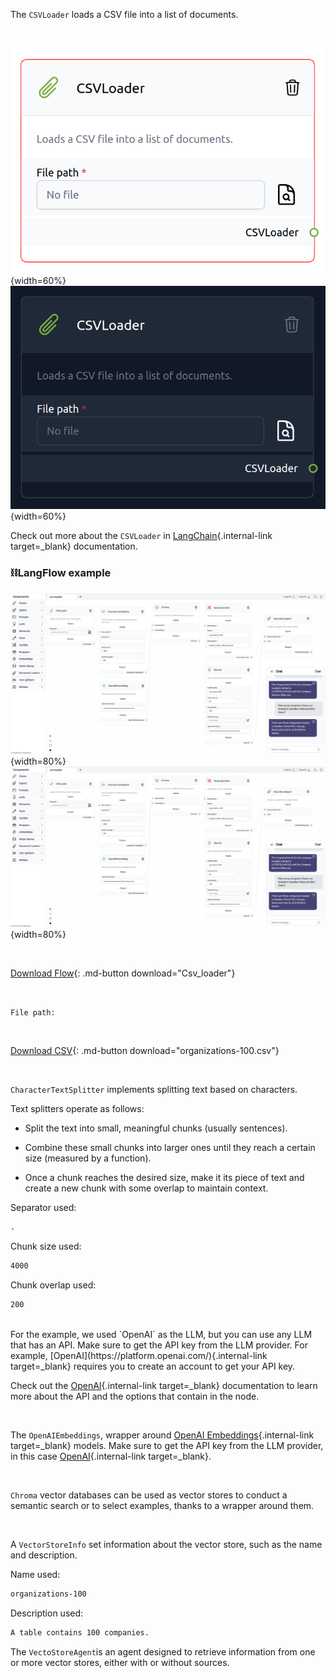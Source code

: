 The `CSVLoader` loads a CSV file into a list of documents.

<br>

![Description](img/single_node/csv_loader.png#only-light){width=60%}
![Description](img/single_node/csv_loader2.png#only-dark){width=60%}

Check out more about the `CSVLoader` in [LangChain](https://python.langchain.com/en/latest/modules/indexes/document_loaders/examples/csv.html?highlight=CSV%20loader){.internal-link target=\_blank} documentation.

### ⛓️LangFlow example

![Description](img/csv-loader.png#only-dark){width=80%}
![Description](img/csv-loader.png#only-light){width=80%}

<br>

[Download Flow](data/Csv_loader.json){: .md-button download="Csv_loader"}

<br>

`File path:`

<br>

[Download CSV](data/organizations-100.csv){: .md-button download="organizations-100.csv"}

<br>

`CharacterTextSplitter` implements splitting text based on characters.

Text splitters operate as follows:

- Split the text into small, meaningful chunks (usually sentences).

- Combine these small chunks into larger ones until they reach a certain size (measured by a function).

- Once a chunk reaches the desired size, make it its piece of text and create a new chunk with some overlap to maintain context.

Separator used:

```txt
.
```

Chunk size used:

```txt
4000
```

Chunk overlap used:

```txt
200
```

<br>
For the example, we used `OpenAI` as the LLM, but you can use any LLM that has an API. Make sure to get the API key from the LLM provider. For example, [OpenAI](https://platform.openai.com/){.internal-link target=_blank} requires you to create an account to get your API key.

<br>

Check out the [OpenAI](https://platform.openai.com/docs/introduction/overview){.internal-link target=\_blank} documentation to learn more about the API and the options that contain in the node.

<br>

The `OpenAIEmbeddings`, wrapper around [OpenAI Embeddings](https://platform.openai.com/docs/guides/embeddings/what-are-embeddings){.internal-link target=\_blank} models. Make sure to get the API key from the LLM provider, in this case [OpenAI](https://platform.openai.com/){.internal-link target=\_blank}.

<br>

`Chroma` vector databases can be used as vector stores to conduct a semantic search or to select examples, thanks to a wrapper around them.

<br>

A `VectorStoreInfo` set information about the vector store, such as the name and description.

Name used:

```txt
organizations-100
```

Description used:

```txt
A table contains 100 companies.
```

The `VectoStoreAgent`is an agent designed to retrieve information from one or more vector stores, either with or without sources.
